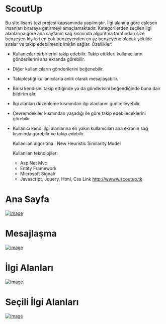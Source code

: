 # ScoutUp
  Bu site lisans tezi projesi kapsamında yapılmıştır. İlgi alanına göre eşleşen insanları biraraya getirmeyi amaçlamaktadır. Kategorilerden seçilen ilgi alanlarına göre ana sayfanın sağ kısmında algoritma tarafından size benzeyen kişileri en çok benzeyenden en az benzeyene olacak şekilde sıralar ve takip edebilmeniz imkân sağlar.
  Özellikler:
*  Kullanıcılar birbirlerini takip edebilir. Takip ettikleri kullanıcıların gönderilerini ana ekranda görebilir.
*  Diğer kullanıcıların gönderilerini beğenebilir.
*  Takipleştiği kullanıcılarla anlık olarak mesajlaşabilir.
*  Birisi kendisini takip ettiğinde ya da gönderisini beğendiğinde buna dair bildirim alır.
*  İlgi alanları düzenleme kısmından ilgi alanlarını güncelleyebilir.
*  Çevremdekiler kısmından yaşadığı ile göre takip edebileceklerini görebilir.
*  Kullanıcı kendi ilgi alanlarına en yakın kullanıcıları ana ekranın sağ kısmında görebilir ve takip edebilir.
   
    Kullanılan algoritma : New Heuristic Similarity Model
    
    Kullanılan teknolojiler:
     *   Asp.Net Mvc
     *   Entity Framework
     *   Microsoft Signalr
     *   Javascript, Jquery, Html, Css
 Link http://wwww.scoutup.tk

# Ana Sayfa
[![image](http://www.imgim.com/anaekran.jpg)](http://www.imgim.com/anaekran.jpg)
# Mesajlaşma
[![image](http://www.imgim.com/mesajlaşma.jpg)](http://www.imgim.com/mesajlaşma.jpg)
# İlgi Alanları
[![image](http://www.imgim.com/ilgialanları.jpg)](http://www.imgim.com/ilgialanları.jpg)
# Seçili İlgi Alanları
[![image](http://www.imgim.com/ilgialanları2.jpg)](http://www.imgim.com/ilgialanları2.jpg)
